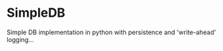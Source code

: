 SimpleDB
========

Simple DB implementation in python with persistence and 'write-ahead' logging...

